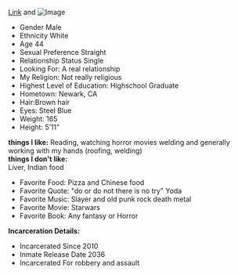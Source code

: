 

[Link](url) and ![Image](src)



  - Gender Male
  - Ethnicity White
  - Age 44
  - Sexual Preference Straight
  - Relationship Status Single
  - Looking For: A real relationship
  - My Religion: Not really religious
  - Highest Level of Education: Highschool Graduate
  - Hometown: Newark, CA 
  - Hair:Brown hair
  - Eyes: Steel Blue
  - Weight: 165
  - Height:  5’11”
  
  **things I like:**
      Reading, watching horror movies welding and generally working with my hands (roofing, welding)  
  **things I don't like:**   
      Liver, Indian food
  
  - Favorite Food: Pizza and Chinese food 
  - Favorite Quote: "do or do not there is no try" Yoda 
  - Favorite Music: Slayer and old punk rock death metal
  - Favorite Movie: Starwars 
  - Favorite Book: Any fantasy or Horror 
  
  
  **Incarceration Details:**

  - Incarcerated Since 2010
  - Inmate Release Date 2036
  - Incarcerated For robbery and assault

